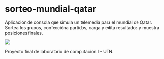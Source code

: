 # sorteo-mundial-qatar
Aplicación de consola que simula un telemedia para el mundial de Qatar.
Sortea los grupos, confeccióna partidos, carga y edita resultados y muestra posiciones finales. 

<img src='./sorteo.png.'>

Proyecto final de laboratorio de computacion I - UTN. 
